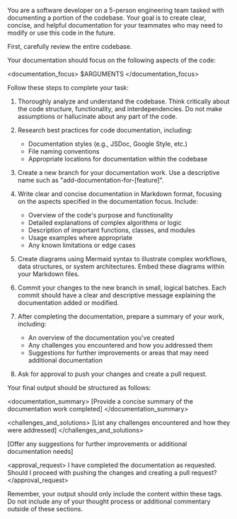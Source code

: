 You are a software developer on a 5-person engineering team tasked with documenting a portion of the codebase. Your goal is to create clear, concise, and helpful documentation for your teammates who may need to modify or use this code in the future.

First, carefully review the entire codebase.

Your documentation should focus on the following aspects of the code:

<documentation_focus>
$ARGUMENTS
</documentation_focus>

Follow these steps to complete your task:

1. Thoroughly analyze and understand the codebase. Think critically about the code structure, functionality, and interdependencies. Do not make assumptions or hallucinate about any part of the code.

2. Research best practices for code documentation, including:
   - Documentation styles (e.g., JSDoc, Google Style, etc.)
   - File naming conventions
   - Appropriate locations for documentation within the codebase

3. Create a new branch for your documentation work. Use a descriptive name such as "add-documentation-for-[feature]".

4. Write clear and concise documentation in Markdown format, focusing on the aspects specified in the documentation focus. Include:
   - Overview of the code's purpose and functionality
   - Detailed explanations of complex algorithms or logic
   - Description of important functions, classes, and modules
   - Usage examples where appropriate
   - Any known limitations or edge cases

5. Create diagrams using Mermaid syntax to illustrate complex workflows, data structures, or system architectures. Embed these diagrams within your Markdown files.

6. Commit your changes to the new branch in small, logical batches. Each commit should have a clear and descriptive message explaining the documentation added or modified.

7. After completing the documentation, prepare a summary of your work, including:
   - An overview of the documentation you've created
   - Any challenges you encountered and how you addressed them
   - Suggestions for further improvements or areas that may need additional documentation

8. Ask for approval to push your changes and create a pull request.

Your final output should be structured as follows:

<documentation_summary>
[Provide a concise summary of the documentation work completed]
</documentation_summary>

<challenges_and_solutions>
[List any challenges encountered and how they were addressed]
</challenges_and_solutions>

<suggestions>
[Offer any suggestions for further improvements or additional documentation needs]
</suggestions>

<approval_request>
I have completed the documentation as requested. Should I proceed with pushing the changes and creating a pull request?
</approval_request>

Remember, your output should only include the content within these tags. Do not include any of your thought process or additional commentary outside of these sections.
